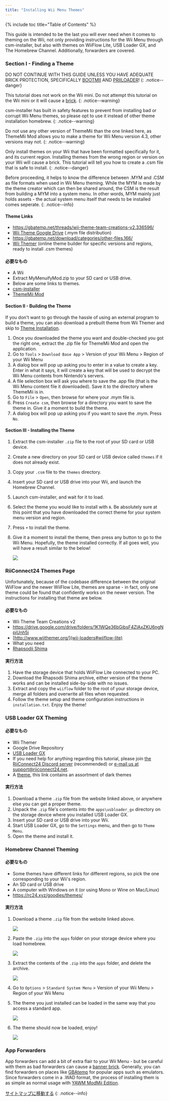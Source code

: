 ```yaml
---
title: "Installing Wii Menu Themes"
---
```


{% include toc title="Table of Contents" %}

This guide is intended to be the last you will ever need when it comes to theming on the Wii, not only providing instructions for the Wii Menu through csm-installer, but also with themes on WiiFlow Lite, USB Loader GX, and The Homebrew Channel. Additionally, forwarders are covered.

### Section I - Finding a Theme

DO NOT CONTINUE WITH THIS GUIDE UNLESS YOU HAVE ADEQUATE BRICK PROTECTION, SPECIFICALLY [BOOTMII](bootmii) AND [PRIILOADER](priiloader)!
{: .notice--danger}

This tutorial does not work on the Wii mini. Do not attempt this tutorial on the Wii mini or it will cause a [brick](bricks#theme-brick).
{: .notice--warning}

csm-installer has built in safety features to prevent from installing bad or corrupt Wii Menu themes, so please opt to use it instead of other theme installation homebrew.
{: .notice--warning}

Do not use any other version of ThemeMii than the one linked here, as ThemeMii Mod allows you to make a theme for Wii Menu version 4.3, other versions may not.
{: .notice--warning}

Only install themes on your Wii that have been formatted specifically for it, and its current region. Installing themes from the wrong region or version on your Wii will cause a brick. This tutorial will tell you how to create a .csm file that is safe to install.
{: .notice--danger}

Before proceeding, it helps to know the difference between .MYM and .CSM as file formats when used in Wii Menu theming. While the MYM is made by the theme creator which can then be shared around, the CSM is the result from building a MYM into a system menu. In other words, MYM mainly just holds assets - the actual system menu itself that needs to be installed comes seperate.
{: .notice--info}

#### Theme Links

+ https://gbatemp.net/threads/wii-theme-team-creations-v2.336596/
+ [Wii Theme Google Drive](https://drive.google.com/drive/folders/1H8bKkZa5Nwy7tBmDvKEVXhoZStucpUr3) (.mym file distribution)
+ https://gbatemp.net/download/categories/other-files.166/
+ [Wii Themer](http://www.wiithemer.org/) (online theme builder for specific versions and regions, ready to install .csm themes)

#### 必要なもの

* A Wii
* Extract MyMenuifyMod.zip to your SD card or USB drive.
* Below are some links to themes.
* [csm-installer](https://oscwii.org/library/app/csm-installer)
* [ThemeMii Mod](/assets/files/New_ThemeMii_MOD.zip)

#### Section II - Building the Theme

If you don't want to go through the hassle of using an external program to build a theme, you can also download a prebuilt theme from Wii Themer and skip to [Theme Installation](themes#theme-installation).

1. Once you downloaded the theme you want and double-checked you got the right one, extract the .zip file for ThemeMii Mod and open the application.
1. Go to `Tools` > `Download Base App` > Version of your Wii Menu > Region of your Wii Menu
1. A dialog box will pop up asking you to enter in a value to create a key. Enter in what it says, it will create a key that will be used to decrypt the Wii Menu contents from Nintendo's servers.
1. A file selection box will ask you where to save the .app file (that is the Wii Menu content file it downloaded). Save it to the directory where ThemeMii is in.
1. Go to `File` > `Open`, then browse for where your .mym file is.
1. Press `Create csm`, then browse for a directory you want to save the theme in. Give it a moment to build the theme.
1. A dialog box will pop up asking you if you want to save the .mym. Press `No`.

#### Section III - Installing the Theme

1. Extract the csm-installer `.zip` file to the root of your SD card or USB device.
1. Create a new directory on your SD card or USB device called `themes` if it does not already exist.
1. Copy your `.csm` file to the `themes` directory.
1. Insert your SD card or USB drive into your Wii, and launch the Homebrew Channel.
1. Launch csm-installer, and wait for it to load.
1. Select the theme you would like to install with `A`. Be absolutely sure at this point that you have downloaded the correct theme for your system menu version and region.
1. Press `+` to install the theme.
1. Give it a moment to install the theme, then press any button to go to the Wii Menu. Hopefully, the theme installed correctly. If all goes well, you will have a result similar to the below!

    ![](/images/themes/themed-wii-menu.png)

### RiiConnect24 Themes Page

Unfortunately, because of the codebase difference between the original WiiFlow and the newer WiiFlow Lite, themes are sparse - in fact, only one theme could be found that confidently works on the newer version. The instructions for installing that theme are below.

#### 必要なもの

* Wii Theme Team Creations v2
* https://drive.google.com/drive/folders/1K1WQe36bGibsF4ZlAxZKU6ngNpjUnh5i
* [http://www.wiithemer.org/](wii-loaders#wiiflow-lite)
* What you need
* [Rhapsodii Shima](https://gbatemp.net/threads/rhapsodii-shima-5-4.555062/)

#### 実行方法

1. Have the storage device that holds WiiFlow Lite connected to your PC.
1. Download the Rhapsodii Shima archive, either version of the theme works and can be installed side-by-side with no issues.
1. Extract and copy the `wiiflow` folder to the root of your storage device, merge all folders and overwrite all files when requested.
1. Follow the theme setup and theme configuration instructions in `installation.txt`. Enjoy the theme!

### USB Loader GX Theming

#### 必要なもの

* Wii Themer
* Google Drive Repository
* [USB Loader GX](wii-loaders#usb-loader-gx)
* If you need help for anything regarding this tutorial, please join [the RiiConnect24 Discord server](https://discord.gg/rc24) (recommended) or [e-mail us at support@riiconnect24.net](mailto:support@riiconnect24.net).
* A [theme](https://gbatemp.net/threads/dark-wii-usb-loader-gx-themes.584493/), this link contains an assortment of dark themes

#### 実行方法

1. Download a theme `.zip` file from the website linked above, or anywhere else you can get a proper theme.
1. Unpack the `.zip` file's contents into the `apps\usbloader_gx` directory on the storage device where you installed USB Loader GX.
1. Insert your SD card or USB drive into your Wii.
1. Start USB Loader GX, go to the `Settings` menu, and then go to `Theme Menu`.
1. Open the theme and install it.

### Homebrew Channel Theming

#### 必要なもの

* Some themes have different links for different regions, so pick the one corresponding to your Wii's region.
* An SD card or USB drive
* A computer with Windows on it (or using Mono or Wine on Mac/Linux)
* https://rc24.xyz/goodies/themes/

#### 実行方法

1. Download a theme `.zip` file from the website linked above.

    ![](/images/themes/homebrew-channel-example-theme.png)

1. Paste the `.zip` into the `apps` folder on your storage device where you load homebrew.

    ![](/images/themes/homebrew-channel-paste-zip.png)

1. Extract the contents of the `.zip` into the `apps` folder, and delete the archive.

    ![](/images/themes/homebrew-channel-extract-theme.png)

1. Go to `Options` > `Standard System Menu` > Version of your Wii Menu > Region of your Wii Menu
1. The theme you just installed can be loaded in the same way that you access a standard app.

    ![](/images/themes/homebrew-channel-load-theme.png)

1. The theme should now be loaded, enjoy!

    ![](/images/themes/homebrew-channel-theme-done.png)

### App Forwarders

App forwarders can add a bit of extra flair to your Wii Menu - but be careful with them as bad forwarders can cause a [banner brick](bricks#banner-brick). Generally, you can find forwarders on places like [GBAtemp](https://gbatemp.net/threads/wii-forwarder-repository.588781/) for popular apps such as emulators. Since forwarders come in a .WAD format, the process of installing them is as simple as normal usage with [YAWM ModMii Edition](yawmme).


[サイトマップに移動する](site-navigation)
{: .notice--info}
